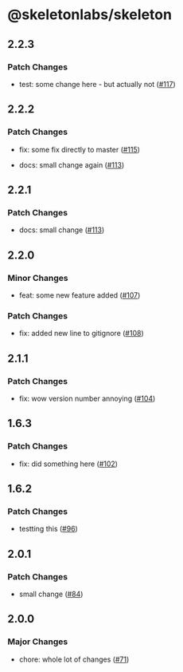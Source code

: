 # @skeletonlabs/skeleton

## 2.2.3

### Patch Changes

- test: some change here - but actually not ([#117](https://github.com/AdrianGonz97/experimental-skeleton-monorepo/pull/117))

## 2.2.2

### Patch Changes

- fix: some fix directly to master ([#115](https://github.com/AdrianGonz97/experimental-skeleton-monorepo/pull/115))

- docs: small change again ([#113](https://github.com/AdrianGonz97/experimental-skeleton-monorepo/pull/113))

## 2.2.1

### Patch Changes

- docs: small change ([#113](https://github.com/AdrianGonz97/experimental-skeleton-monorepo/pull/113))

## 2.2.0

### Minor Changes

- feat: some new feature added ([#107](https://github.com/AdrianGonz97/experimental-skeleton-monorepo/pull/107))

### Patch Changes

- fix: added new line to gitignore ([#108](https://github.com/AdrianGonz97/experimental-skeleton-monorepo/pull/108))

## 2.1.1

### Patch Changes

- fix: wow version number annoying ([#104](https://github.com/AdrianGonz97/experimental-skeleton-monorepo/pull/104))

## 1.6.3

### Patch Changes

- fix: did something here ([#102](https://github.com/AdrianGonz97/experimental-skeleton-monorepo/pull/102))

## 1.6.2

### Patch Changes

- testting this ([#96](https://github.com/AdrianGonz97/experimental-skeleton-monorepo/pull/96))

## 2.0.1

### Patch Changes

- small change ([#84](https://github.com/AdrianGonz97/experimental-skeleton-monorepo/pull/84))

## 2.0.0

### Major Changes

- chore: whole lot of changes ([#71](https://github.com/AdrianGonz97/experimental-skeleton-monorepo/pull/71))
